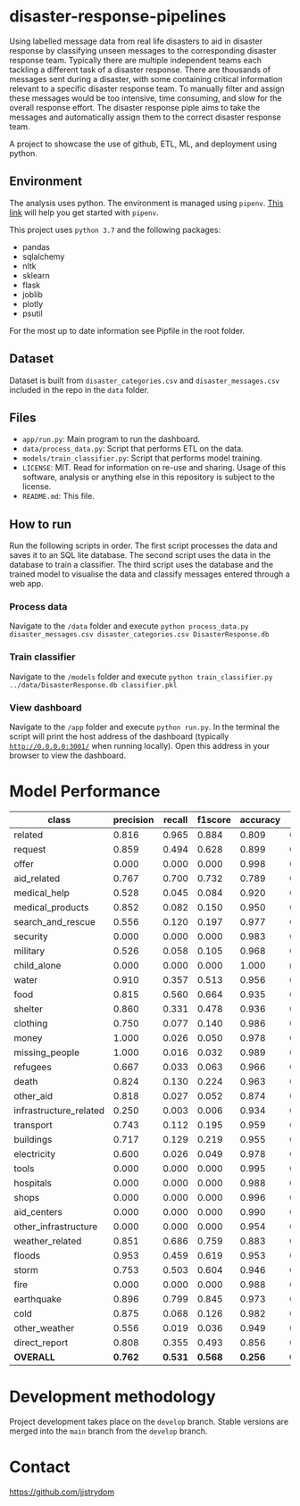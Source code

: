 # disaster-response-pipelines

Using labelled message data from real life disasters to aid in disaster response by classifying unseen messages to the corresponding disaster response team.
Typically there are multiple independent teams each tackling a different task of a disaster response.
There are thousands of messages sent during a disaster, with some containing critical information relevant to a specific disaster response team. 
To manually filter and assign these messages would be too intensive, time consuming, and slow for the overall response effort.
The disaster response piple aims to take the messages and automatically assign them to the correct disaster response team.

A project to showcase the use of github, ETL, ML, and deployment using python.

## Environment
The analysis uses python. The environment is managed using `pipenv`. [This link](https://realpython.com/pipenv-guide/) will help you get started with `pipenv`.

This project uses `python 3.7` and the following packages:
- pandas
- sqlalchemy
- nltk
- sklearn
- flask
- joblib
- plotly
- psutil

For the most up to date information see Pipfile in the root folder.

## Dataset
Dataset is built from `disaster_categories.csv` and `disaster_messages.csv` included in the repo in the `data` folder. 

## Files
- `app/run.py`: Main program to run the dashboard.
- `data/process_data.py`: Script that performs ETL on the data.
- `models/train_classifier.py`: Script that performs model training.
- `LICENSE`: MIT. Read for information on re-use and sharing. Usage of this software, analysis or anything else in this repository is subject to the license.
- `README.md`: This file.

## How to run

Run the following scripts in order.
The first script processes the data and saves it to an SQL lite database. 
The second script uses the data in the database to train a classifier.
The third script uses the database and the trained model to visualise the data and classify messages entered through a web app. 

### Process data
Navigate to the `/data` folder and execute
`python process_data.py disaster_messages.csv disaster_categories.csv DisasterResponse.db`
### Train classifier
Navigate to the `/models` folder and execute
`python train_classifier.py ../data/DisasterResponse.db classifier.pkl`
### View dashboard
Navigate to the `/app` folder and execute
`python run.py`. 
In the terminal the script will print the host address of the dashboard 
(typically [`http://0.0.0.0:3001/`](http://0.0.0.0:3001/) when running locally). 
Open this address in your browser to view the dashboard.

# Model Performance

| class                  | precision | recall    | f1score   | accuracy  | AUC       |
| -----------------------|-----------|-----------|-----------|-----------|-----------|
| related                |  0.816    | 0.965     | 0.884     | 0.809     |  0.643    |
| request                |  0.859    | 0.494     | 0.628     | 0.899     |  0.739    |
| offer                  |  0.000    | 0.000     | 0.000     | 0.998     |  0.500    |
| aid_related            |  0.767    | 0.700     | 0.732     | 0.789     |  0.776    |
| medical_help           |  0.528    | 0.045     | 0.084     | 0.920     |  0.521    |
| medical_products       |  0.852    | 0.082     | 0.150     | 0.950     |  0.541    |
| search_and_rescue      |  0.556    | 0.120     | 0.197     | 0.977     |  0.559    |
| security               |  0.000    | 0.000     | 0.000     | 0.983     |  0.500    |
| military               |  0.526    | 0.058     | 0.105     | 0.968     |  0.528    |
| child_alone            |  0.000    | 0.000     | 0.000     | 1.000     |    nan    |
| water                  |  0.910    | 0.357     | 0.513     | 0.956     |  0.677    |
| food                   |  0.815    | 0.560     | 0.664     | 0.935     |  0.772    |
| shelter                |  0.860    | 0.331     | 0.478     | 0.936     |  0.663    |
| clothing               |  0.750    | 0.077     | 0.140     | 0.986     |  0.538    |
| money                  |  1.000    | 0.026     | 0.050     | 0.978     |  0.513    |
| missing_people         |  1.000    | 0.016     | 0.032     | 0.989     |  0.508    |
| refugees               |  0.667    | 0.033     | 0.063     | 0.966     |  0.516    |
| death                  |  0.824    | 0.130     | 0.224     | 0.963     |  0.564    |
| other_aid              |  0.818    | 0.027     | 0.052     | 0.874     |  0.513    |
| infrastructure_related |  0.250    | 0.003     | 0.006     | 0.934     |  0.501    |
| transport              |  0.743    | 0.112     | 0.195     | 0.959     |  0.555    |
| buildings              |  0.717    | 0.129     | 0.219     | 0.955     |  0.563    |
| electricity            |  0.600    | 0.026     | 0.049     | 0.978     |  0.513    |
| tools                  |  0.000    | 0.000     | 0.000     | 0.995     |  0.500    |
| hospitals              |  0.000    | 0.000     | 0.000     | 0.988     |  0.500    |
| shops                  |  0.000    | 0.000     | 0.000     | 0.996     |  0.500    |
| aid_centers            |  0.000    | 0.000     | 0.000     | 0.990     |  0.500    |
| other_infrastructure   |  0.000    | 0.000     | 0.000     | 0.954     |  0.500    |
| weather_related        |  0.851    | 0.686     | 0.759     | 0.883     |  0.821    |
| floods                 |  0.953    | 0.459     | 0.619     | 0.953     |  0.728    |
| storm                  |  0.753    | 0.503     | 0.604     | 0.946     |  0.744    |
| fire                   |  0.000    | 0.000     | 0.000     | 0.988     |  0.500    |
| earthquake             |  0.896    | 0.799     | 0.845     | 0.973     |  0.895    |
| cold                   |  0.875    | 0.068     | 0.126     | 0.982     |  0.534    |
| other_weather          |  0.556    | 0.019     | 0.036     | 0.949     |  0.509    |
| direct_report          |  0.808    | 0.355     | 0.493     | 0.856     |  0.667    |
| **OVERALL**            | **0.762** | **0.531** | **0.568** | **0.256** | **0.589** |

# Development methodology
Project development takes place on the `develop` branch. Stable versions are merged into the `main` branch from the `develop` branch.

# Contact
https://github.com/jjstrydom